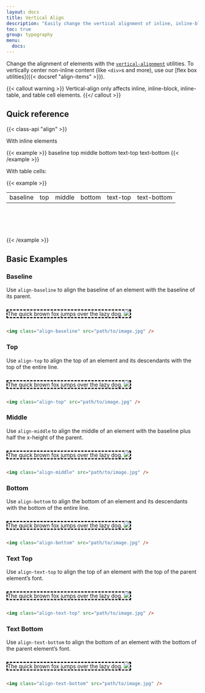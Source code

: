```yaml
---
layout: docs
title: Vertical Align
description: "Easily change the vertical alignment of inline, inline-block, inline-table, and table cell elements."
toc: true
group: typography
menu:
  docs:
---
```


Change the alignment of elements with the [`vertical-alignment`](https://developer.mozilla.org/en-US/docs/Web/CSS/vertical-align) utilities. To vertically center non-inline content (like `<div>`s and more), use our [flex box utilities]({{< docsref "align-items" >}}).

{{< callout warning >}}
Vertical-align only affects inline, inline-block, inline-table, and table cell elements.
{{</ callout >}}

## Quick reference

{{< class-api "align" >}}

With inline elements

{{< example >}}
<span class="align-baseline">baseline</span>
<span class="align-top">top</span>
<span class="align-middle">middle</span>
<span class="align-bottom">bottom</span>
<span class="align-text-top">text-top</span>
<span class="align-text-bottom">text-bottom</span>
{{< /example >}}

With table cells:

{{< example >}}
<table style="height: 100px;">
  <tbody>
    <tr class="bg-light">
      <td class="align-baseline">baseline</td>
      <td class="align-top">top</td>
      <td class="align-middle">middle</td>
      <td class="align-bottom">bottom</td>
      <td class="align-text-top">text-top</td>
      <td class="align-text-bottom">text-bottom</td>
    </tr>
  </tbody>
</table>
{{< /example >}}

## Basic Examples 

### Baseline

Use `align-baseline` to align the baseline of an element with the baseline of its parent.

<div class="bd-example bg-light">
  <div class="border py-4 bg-white rounded col-md-8 mx-auto">
    <span class="fw-semibold d-inline-block border border-start-0 border-end-0 w-100 px-4" style="line-height:3rem;border-style:dashed !important;">The quick brown fox jumps over the lazy dog.
      <img class="align-baseline" src="https://interactive-examples.mdn.mozilla.net/media/examples/star2.png" />
    </span>
  </div>
</div>

```html
<img class="align-baseline" src="path/to/image.jpg" />
```

### Top

Use `align-top` to align the top of an element and its descendants with the top of the entire line.

<div class="bd-example bg-light">
  <div class="border py-4 bg-white rounded col-md-8 mx-auto">
    <span class="fw-semibold d-inline-block border border-start-0 border-end-0 w-100 px-4" style="line-height:3rem;border-style:dashed !important;">The quick brown fox jumps over the lazy dog.
      <img class="align-top" src="https://interactive-examples.mdn.mozilla.net/media/examples/star2.png" />
    </span>
  </div>
</div>

```html
<img class="align-top" src="path/to/image.jpg" />
```

### Middle

Use `align-middle` to align the middle of an element with the baseline plus half the x-height of the parent.

<div class="bd-example bg-light">
  <div class="border py-4 bg-white rounded col-md-8 mx-auto">
    <span class="fw-semibold d-inline-block border border-start-0 border-end-0 w-100 px-4" style="line-height:3rem;border-style:dashed !important;">The quick brown fox jumps over the lazy dog.
      <img class="align-middle" src="https://interactive-examples.mdn.mozilla.net/media/examples/star2.png" />
    </span>
  </div>
</div>

```html
<img class="align-middle" src="path/to/image.jpg" />
```

### Bottom
Use `align-bottom` to align the bottom of an element and its descendants with the bottom of the entire line.

<div class="bd-example bg-light">
  <div class="border py-4 bg-white rounded col-md-8 mx-auto">
    <span class="fw-semibold d-inline-block border border-start-0 border-end-0 w-100 px-4" style="line-height:3rem;border-style:dashed !important;">The quick brown fox jumps over the lazy dog.
      <img class="align-bottom" src="https://interactive-examples.mdn.mozilla.net/media/examples/star2.png" />
    </span>
  </div>
</div>

```html
<img class="align-bottom" src="path/to/image.jpg" />
```

### Text Top

Use `align-text-top` to align the top of an element with the top of the parent element’s font.

<div class="bd-example bg-light">
  <div class="border py-4 bg-white rounded col-md-8 mx-auto">
    <span class="fw-semibold d-inline-block border border-start-0 border-end-0 w-100 px-4" style="line-height:3rem;border-style:dashed !important;">The quick brown fox jumps over the lazy dog.
      <img class="align-text-top" src="https://interactive-examples.mdn.mozilla.net/media/examples/star2.png" />
    </span>
  </div>
</div>

```html
<img class="align-text-top" src="path/to/image.jpg" />
```

### Text Bottom

Use `align-text-bottom` to align the bottom of an element with the bottom of the parent element’s font.

<div class="bd-example bg-light">
  <div class="border py-4 bg-white rounded col-md-8 mx-auto">
    <span class="fw-semibold d-inline-block border border-start-0 border-end-0 w-100 px-4" style="line-height:3rem;border-style:dashed !important;">The quick brown fox jumps over the lazy dog.
      <img class="align-text-bottom" src="https://interactive-examples.mdn.mozilla.net/media/examples/star2.png" />
    </span>
  </div>
</div>

```html
<img class="align-text-bottom" src="path/to/image.jpg" />
```
